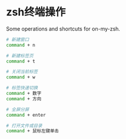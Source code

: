 # zsh终端操作

Some operations and shortcuts for on-my-zsh.

```bash
# 新建窗口
command + n

# 新建标签页
command + t

# 关闭当前标签
command + w

# 标签快速切换
command + 数字
command + 方向

# 全屏分屏
command + enter

# 打开文件或目录
command + 鼠标左键单击

```
